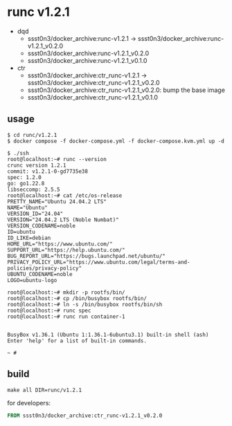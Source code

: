 # runc v1.2.1

* dqd
    * ssst0n3/docker_archive:runc-v1.2.1 -> ssst0n3/docker_archive:runc-v1.2.1_v0.2.0
    * ssst0n3/docker_archive:runc-v1.2.1_v0.2.0
    * ssst0n3/docker_archive:runc-v1.2.1_v0.1.0
* ctr
    * ssst0n3/docker_archive:ctr_runc-v1.2.1 -> ssst0n3/docker_archive:ctr_runc-v1.2.1_v0.2.0
    * ssst0n3/docker_archive:ctr_runc-v1.2.1_v0.2.0: bump the base image
    * ssst0n3/docker_archive:ctr_runc-v1.2.1_v0.1.0

## usage

```shell
$ cd runc/v1.2.1
$ docker compose -f docker-compose.yml -f docker-compose.kvm.yml up -d
```

```shell
$ ./ssh
root@localhost:~# runc --version
crunc version 1.2.1
commit: v1.2.1-0-gd7735e38
spec: 1.2.0
go: go1.22.8
libseccomp: 2.5.5
root@localhost:~# cat /etc/os-release 
PRETTY_NAME="Ubuntu 24.04.2 LTS"
NAME="Ubuntu"
VERSION_ID="24.04"
VERSION="24.04.2 LTS (Noble Numbat)"
VERSION_CODENAME=noble
ID=ubuntu
ID_LIKE=debian
HOME_URL="https://www.ubuntu.com/"
SUPPORT_URL="https://help.ubuntu.com/"
BUG_REPORT_URL="https://bugs.launchpad.net/ubuntu/"
PRIVACY_POLICY_URL="https://www.ubuntu.com/legal/terms-and-policies/privacy-policy"
UBUNTU_CODENAME=noble
LOGO=ubuntu-logo
```

```shell
root@localhost:~# mkdir -p rootfs/bin/
root@localhost:~# cp /bin/busybox rootfs/bin/
root@localhost:~# ln -s /bin/busybox rootfs/bin/sh
root@localhost:~# runc spec
root@localhost:~# runc run container-1


BusyBox v1.36.1 (Ubuntu 1:1.36.1-6ubuntu3.1) built-in shell (ash)
Enter 'help' for a list of built-in commands.

~ # 
```

## build

```shell
make all DIR=runc/v1.2.1
```

for developers:

```dockerfile
FROM ssst0n3/docker_archive:ctr_runc-v1.2.1_v0.2.0
```